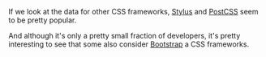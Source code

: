 If we look at the data for other CSS frameworks, [Stylus](http://stylus-lang.com/) and [PostCSS](http://postcss.org/) seem to be pretty popular. 

And although it's only a pretty small fraction of developers, it's pretty interesting to see that some also consider [Bootstrap](http://getbootstrap.com/) a CSS frameworks.